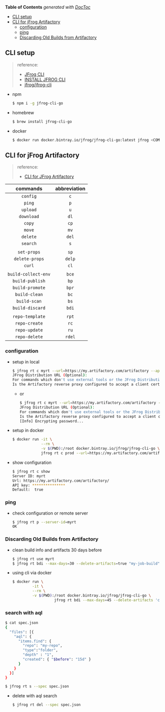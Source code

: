 <!-- START doctoc generated TOC please keep comment here to allow auto update -->
<!-- DON'T EDIT THIS SECTION, INSTEAD RE-RUN doctoc TO UPDATE -->
**Table of Contents**  *generated with [DocToc](https://github.com/thlorenz/doctoc)*

- [CLI setup](#cli-setup)
- [CLI for jFrog Artifactory](#cli-for-jfrog-artifactory)
  - [configuration](#configuration)
  - [ping](#ping)
  - [Discarding Old Builds from Artifactory](#discarding-old-builds-from-artifactory)

<!-- END doctoc generated TOC please keep comment here to allow auto update -->


## CLI setup
> reference:
> - [JFrog CLI](https://www.jfrog.com/confluence/display/CLI/JFrog+CLI)
> - [INSTALL JFROG CLI](https://jfrog.com/getcli/)
> - [jfrog/jfrog-cli](https://github.com/jfrog/jfrog-cli)

- npm
  ```bash
  $ npm i -g jfrog-cli-go
  ```

- homebrew
  ```bash
  $ brew install jfrog-cli-go
  ```

- docker
  ```bash
  $ docker run docker.bintray.io/jfrog/jfrog-cli-go:latest jfrog <COMMAND>
  ```

## CLI for jFrog Artifactory
> reference:
> - [CLI for JFrog Artifactory](https://www.jfrog.com/confluence/display/CLI/CLI+for+JFrog+Artifactory)

| commands            | abbreviation |
| :-:                 | :-:          |
| `config`            | `c`          |
| `ping`              | `p`          |
| `upload`            | `u`          |
| `download`          | `dl`         |
| `copy`              | `cp`         |
| `move`              | `mv`         |
| `delete`            | `del`        |
| `search`            | `s`          |
|                     |              |
| `set-props`         | `sp`         |
| `delete-props`      | `delp`       |
| `curl`              | `cl`         |
|                     |              |
| `build-collect-env` | `bce`        |
| `build-publish`     | `bp`         |
| `build-promote`     | `bpr`        |
| `build-clean`       | `bc`         |
| `build-scan`        | `bs`         |
| `build-discard`     | `bdi`        |
|                     |              |
| `repo-template`     | `rpt`        |
| `repo-create`       | `rc`         |
| `repo-update`       | `ru`         |
| `repo-delete`       | `rdel`       |


### configuration
- setup in local
  ```bash
  $ jfrog rt c myrt --url=https://my.artifactory.com/artifactory --apikey=***********
  JFrog Distribution URL (Optional):
  For commands which don't use external tools or the JFrog Distribution service, JFrog CLI supports replacing the configured username and password/API key with automatically created access token that's refreshed hourly. Enable this setting? (y/n) [y]? n
  Is the Artifactory reverse proxy configured to accept a client certificate? (y/n) [n]? n
  ```

  - or
    ```bash
    $ jfrog rt c myrt --url=https://my.artifactory.com/artifactory --user=myaccount --password=mypassword
    JFrog Distribution URL (Optional):
    For commands which don't use external tools or the JFrog Distribution service, JFrog CLI supports replacing the configured username and password/API key with automatically created access token that's refreshed hourly. Enable this setting? (y/n) [y]? n
    Is the Artifactory reverse proxy configured to accept a client certificate? (y/n) [n]? n
    [Info] Encrypting password...
    ```
- setup in docker
  ```bash
  $ docker run -it \
               --rm \
               -v $(PWD):/root docker.bintray.io/jfrog/jfrog-cli-go \
               jfrog rt c prod --url=https://my.artifactory.com/artifactory --user=myaccount --password=mypassword
  ```

- show configuration
  ```bash
  $ jfrog rt c show
  Server ID: myrt
  Url: https://my.artifactory.com/artifactory/
  API key: ***************
  Default:  true
  ```

### ping
- check configuration or remote server
  ```bash
  $ jfrog rt p --server-id=myrt
  OK
  ```

### Discarding Old Builds from Artifactory
- clean build info and artifacts 30 days before
  ```bash
  $ jfrog rt use myrt
  $ jfrog rt bdi --max-days=30 --delete-artifacts=true "my-job-build"
  ```

- using cli via docker
  ```bash
  $ docker run \
           -it \
           --rm \
           -v $(PWD):/root docker.bintray.io/jfrog/jfrog-cli-go \
                     jfrog rt bdi --max-days=45 --delete-artifacts 'ci - buildinfo - name'
  ```

### search with aql
```bash
$ cat spec.json
{
  "files": [{
    "aql": {
      "items.find": {
        "repo": "my-repo",
        "type":"folder",
        "depth" : "1",
        "created": { "$before": "15d" }
      }
    }
  }]
}

$ jfrog rt s --spec spec.json
```

- delete with aql search
  ```bash
  $ jfrog rt del --spec spec.json
  ```
